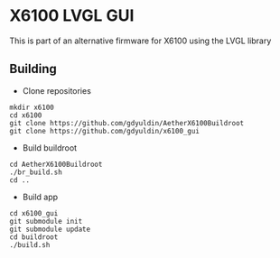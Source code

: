# X6100 LVGL GUI

This is part of an alternative firmware for X6100 using the LVGL library

## Building


* Clone repositories

```
mkdir x6100
cd x6100
git clone https://github.com/gdyuldin/AetherX6100Buildroot
git clone https://github.com/gdyuldin/x6100_gui
```

* Build buildroot

```
cd AetherX6100Buildroot
./br_build.sh
cd ..
```

* Build app

```
cd x6100_gui
git submodule init
git submodule update
cd buildroot
./build.sh
```
